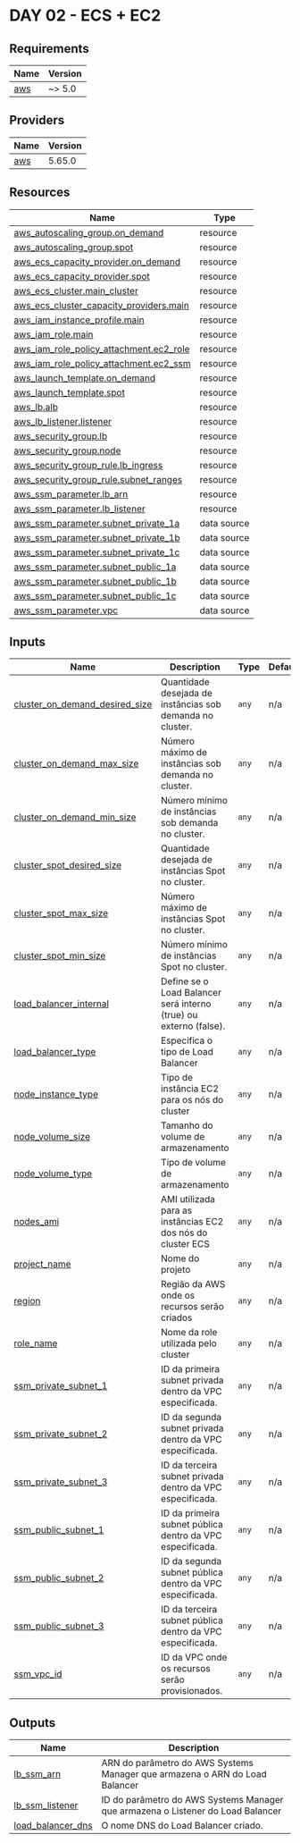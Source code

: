 # DAY 02 - ECS + EC2

<!-- BEGIN_TF_DOCS -->

## Requirements

| Name | Version |
|------|---------|
| <a name="requirement_aws"></a> [aws](#requirement\_aws) | ~> 5.0 |
## Providers

| Name | Version |
|------|---------|
| <a name="provider_aws"></a> [aws](#provider\_aws) | 5.65.0 |
## Resources

| Name | Type |
|------|------|
| [aws_autoscaling_group.on_demand](https://registry.terraform.io/providers/hashicorp/aws/latest/docs/resources/autoscaling_group) | resource |
| [aws_autoscaling_group.spot](https://registry.terraform.io/providers/hashicorp/aws/latest/docs/resources/autoscaling_group) | resource |
| [aws_ecs_capacity_provider.on_demand](https://registry.terraform.io/providers/hashicorp/aws/latest/docs/resources/ecs_capacity_provider) | resource |
| [aws_ecs_capacity_provider.spot](https://registry.terraform.io/providers/hashicorp/aws/latest/docs/resources/ecs_capacity_provider) | resource |
| [aws_ecs_cluster.main_cluster](https://registry.terraform.io/providers/hashicorp/aws/latest/docs/resources/ecs_cluster) | resource |
| [aws_ecs_cluster_capacity_providers.main](https://registry.terraform.io/providers/hashicorp/aws/latest/docs/resources/ecs_cluster_capacity_providers) | resource |
| [aws_iam_instance_profile.main](https://registry.terraform.io/providers/hashicorp/aws/latest/docs/resources/iam_instance_profile) | resource |
| [aws_iam_role.main](https://registry.terraform.io/providers/hashicorp/aws/latest/docs/resources/iam_role) | resource |
| [aws_iam_role_policy_attachment.ec2_role](https://registry.terraform.io/providers/hashicorp/aws/latest/docs/resources/iam_role_policy_attachment) | resource |
| [aws_iam_role_policy_attachment.ec2_ssm](https://registry.terraform.io/providers/hashicorp/aws/latest/docs/resources/iam_role_policy_attachment) | resource |
| [aws_launch_template.on_demand](https://registry.terraform.io/providers/hashicorp/aws/latest/docs/resources/launch_template) | resource |
| [aws_launch_template.spot](https://registry.terraform.io/providers/hashicorp/aws/latest/docs/resources/launch_template) | resource |
| [aws_lb.alb](https://registry.terraform.io/providers/hashicorp/aws/latest/docs/resources/lb) | resource |
| [aws_lb_listener.listener](https://registry.terraform.io/providers/hashicorp/aws/latest/docs/resources/lb_listener) | resource |
| [aws_security_group.lb](https://registry.terraform.io/providers/hashicorp/aws/latest/docs/resources/security_group) | resource |
| [aws_security_group.node](https://registry.terraform.io/providers/hashicorp/aws/latest/docs/resources/security_group) | resource |
| [aws_security_group_rule.lb_ingress](https://registry.terraform.io/providers/hashicorp/aws/latest/docs/resources/security_group_rule) | resource |
| [aws_security_group_rule.subnet_ranges](https://registry.terraform.io/providers/hashicorp/aws/latest/docs/resources/security_group_rule) | resource |
| [aws_ssm_parameter.lb_arn](https://registry.terraform.io/providers/hashicorp/aws/latest/docs/resources/ssm_parameter) | resource |
| [aws_ssm_parameter.lb_listener](https://registry.terraform.io/providers/hashicorp/aws/latest/docs/resources/ssm_parameter) | resource |
| [aws_ssm_parameter.subnet_private_1a](https://registry.terraform.io/providers/hashicorp/aws/latest/docs/data-sources/ssm_parameter) | data source |
| [aws_ssm_parameter.subnet_private_1b](https://registry.terraform.io/providers/hashicorp/aws/latest/docs/data-sources/ssm_parameter) | data source |
| [aws_ssm_parameter.subnet_private_1c](https://registry.terraform.io/providers/hashicorp/aws/latest/docs/data-sources/ssm_parameter) | data source |
| [aws_ssm_parameter.subnet_public_1a](https://registry.terraform.io/providers/hashicorp/aws/latest/docs/data-sources/ssm_parameter) | data source |
| [aws_ssm_parameter.subnet_public_1b](https://registry.terraform.io/providers/hashicorp/aws/latest/docs/data-sources/ssm_parameter) | data source |
| [aws_ssm_parameter.subnet_public_1c](https://registry.terraform.io/providers/hashicorp/aws/latest/docs/data-sources/ssm_parameter) | data source |
| [aws_ssm_parameter.vpc](https://registry.terraform.io/providers/hashicorp/aws/latest/docs/data-sources/ssm_parameter) | data source |
## Inputs

| Name | Description | Type | Default | Required |
|------|-------------|------|---------|:--------:|
| <a name="input_cluster_on_demand_desired_size"></a> [cluster\_on\_demand\_desired\_size](#input\_cluster\_on\_demand\_desired\_size) | Quantidade desejada de instâncias sob demanda no cluster. | `any` | n/a | yes |
| <a name="input_cluster_on_demand_max_size"></a> [cluster\_on\_demand\_max\_size](#input\_cluster\_on\_demand\_max\_size) | Número máximo de instâncias sob demanda no cluster. | `any` | n/a | yes |
| <a name="input_cluster_on_demand_min_size"></a> [cluster\_on\_demand\_min\_size](#input\_cluster\_on\_demand\_min\_size) | Número mínimo de instâncias sob demanda no cluster. | `any` | n/a | yes |
| <a name="input_cluster_spot_desired_size"></a> [cluster\_spot\_desired\_size](#input\_cluster\_spot\_desired\_size) | Quantidade desejada de instâncias Spot no cluster. | `any` | n/a | yes |
| <a name="input_cluster_spot_max_size"></a> [cluster\_spot\_max\_size](#input\_cluster\_spot\_max\_size) | Número máximo de instâncias Spot no cluster. | `any` | n/a | yes |
| <a name="input_cluster_spot_min_size"></a> [cluster\_spot\_min\_size](#input\_cluster\_spot\_min\_size) | Número mínimo de instâncias Spot no cluster. | `any` | n/a | yes |
| <a name="input_load_balancer_internal"></a> [load\_balancer\_internal](#input\_load\_balancer\_internal) | Define se o Load Balancer será interno (true) ou externo (false). | `any` | n/a | yes |
| <a name="input_load_balancer_type"></a> [load\_balancer\_type](#input\_load\_balancer\_type) | Especifica o tipo de Load Balancer | `any` | n/a | yes |
| <a name="input_node_instance_type"></a> [node\_instance\_type](#input\_node\_instance\_type) | Tipo de instância EC2 para os nós do cluster | `any` | n/a | yes |
| <a name="input_node_volume_size"></a> [node\_volume\_size](#input\_node\_volume\_size) | Tamanho do volume de armazenamento | `any` | n/a | yes |
| <a name="input_node_volume_type"></a> [node\_volume\_type](#input\_node\_volume\_type) | Tipo de volume de armazenamento | `any` | n/a | yes |
| <a name="input_nodes_ami"></a> [nodes\_ami](#input\_nodes\_ami) | AMI utilizada para as instâncias EC2 dos nós do cluster ECS | `any` | n/a | yes |
| <a name="input_project_name"></a> [project\_name](#input\_project\_name) | Nome do projeto | `any` | n/a | yes |
| <a name="input_region"></a> [region](#input\_region) | Região da AWS onde os recursos serão criados | `any` | n/a | yes |
| <a name="input_role_name"></a> [role\_name](#input\_role\_name) | Nome da role utilizada pelo cluster | `any` | n/a | yes |
| <a name="input_ssm_private_subnet_1"></a> [ssm\_private\_subnet\_1](#input\_ssm\_private\_subnet\_1) | ID da primeira subnet privada dentro da VPC especificada. | `any` | n/a | yes |
| <a name="input_ssm_private_subnet_2"></a> [ssm\_private\_subnet\_2](#input\_ssm\_private\_subnet\_2) | ID da segunda subnet privada dentro da VPC especificada. | `any` | n/a | yes |
| <a name="input_ssm_private_subnet_3"></a> [ssm\_private\_subnet\_3](#input\_ssm\_private\_subnet\_3) | ID da terceira subnet privada dentro da VPC especificada. | `any` | n/a | yes |
| <a name="input_ssm_public_subnet_1"></a> [ssm\_public\_subnet\_1](#input\_ssm\_public\_subnet\_1) | ID da primeira subnet pública dentro da VPC especificada. | `any` | n/a | yes |
| <a name="input_ssm_public_subnet_2"></a> [ssm\_public\_subnet\_2](#input\_ssm\_public\_subnet\_2) | ID da segunda subnet pública dentro da VPC especificada. | `any` | n/a | yes |
| <a name="input_ssm_public_subnet_3"></a> [ssm\_public\_subnet\_3](#input\_ssm\_public\_subnet\_3) | ID da terceira subnet pública dentro da VPC especificada. | `any` | n/a | yes |
| <a name="input_ssm_vpc_id"></a> [ssm\_vpc\_id](#input\_ssm\_vpc\_id) | ID da VPC onde os recursos serão provisionados. | `any` | n/a | yes |
## Outputs

| Name | Description |
|------|-------------|
| <a name="output_lb_ssm_arn"></a> [lb\_ssm\_arn](#output\_lb\_ssm\_arn) | ARN do parâmetro do AWS Systems Manager que armazena o ARN do Load Balancer |
| <a name="output_lb_ssm_listener"></a> [lb\_ssm\_listener](#output\_lb\_ssm\_listener) | ID do parâmetro do AWS Systems Manager que armazena o Listener do Load Balancer |
| <a name="output_load_balancer_dns"></a> [load\_balancer\_dns](#output\_load\_balancer\_dns) | O nome DNS do Load Balancer criado. |
<!-- END_TF_DOCS -->